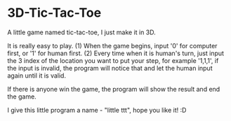 # 3D-Tic-Tac-Toe
A little game named tic-tac-toe, I just make it in 3D.

It is really easy to play.
(1) When the game begins, input '0' for computer first, or '1' for human first. 
(2) Every time when it is human's turn, just input the 3 index of the location you want to put your step, for example '1,1,1', if the input is invalid, the program will notice that and let the human input again until it is valid.

If there is anyone win the game, the program will show the result and end the game.


I give this little program a name - "little ttt", hope you like it! :D
